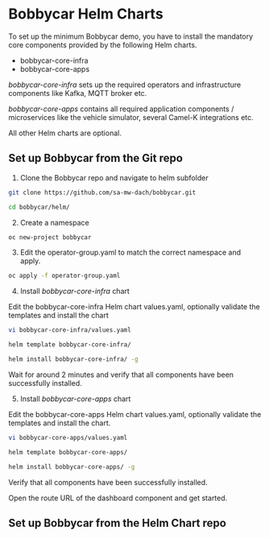 # Bobbycar Helm Charts

To set up the minimum Bobbycar demo, you have to install the mandatory core components provided by the following Helm charts.

- bobbycar-core-infra
- bobbycar-core-apps

*bobbycar-core-infra* sets up the required operators and infrastructure components like Kafka, MQTT broker etc.

*bobbycar-core-apps* contains all required application components / microservices like the vehicle simulator, several Camel-K integrations etc.

All other Helm charts are optional.

## Set up Bobbycar from the Git repo

1. Clone the Bobbycar repo and navigate to helm subfolder

```sh
git clone https://github.com/sa-mw-dach/bobbycar.git

cd bobbycar/helm/
```

2. Create a namespace

```sh
oc new-project bobbycar
```

3. Edit the operator-group.yaml to match the correct namespace and apply.

```sh
oc apply -f operator-group.yaml
```

4. Install *bobbycar-core-infra* chart

Edit the bobbycar-core-infra Helm chart values.yaml, optionally validate the templates and install the chart

``` sh
vi bobbycar-core-infra/values.yaml

helm template bobbycar-core-infra/

helm install bobbycar-core-infra/ -g
```

Wait for around 2 minutes and verify that all components have been successfully installed.

5. Install *bobbycar-core-apps* chart

Edit the bobbycar-core-apps Helm chart values.yaml, optionally validate the templates and install the chart.

```sh
vi bobbycar-core-apps/values.yaml

helm template bobbycar-core-apps/

helm install bobbycar-core-apps/ -g
```
Verify that all components have been successfully installed.

Open the route URL of the dashboard component and get started.

## Set up Bobbycar from the Helm Chart repo